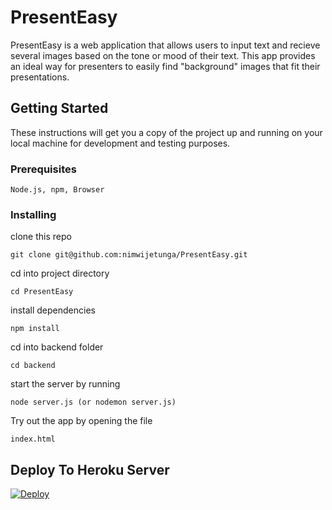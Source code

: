 # PresentEasy

PresentEasy is a web application that allows users to input text and recieve several images based on the tone or mood of their text. This app provides an ideal way for presenters to easily find "background" images that fit their presentations.

## Getting Started

These instructions will get you a copy of the project up and running on your local machine for development and testing purposes.

### Prerequisites

```
Node.js, npm, Browser 
```

### Installing

clone this repo

```
git clone git@github.com:nimwijetunga/PresentEasy.git
```

cd into project directory

```
cd PresentEasy
```

install dependencies

```
npm install
```

cd into backend folder

```
cd backend
```

start the server by running

```
node server.js (or nodemon server.js)
```

Try out the app by opening the file

```
index.html
```

## Deploy To Heroku Server

[![Deploy](https://www.herokucdn.com/deploy/button.svg)](https://dashboard.heroku.com/new?template=https://github.com/nimwijetunga/PresentEasy)
